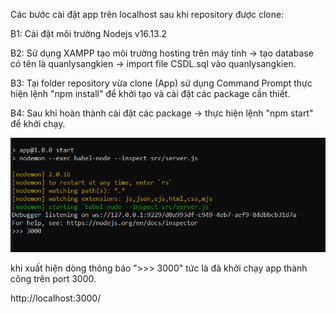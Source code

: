 Các bước cài đặt app trên localhost sau khi repository được clone:

B1: Cài đặt môi trường Nodejs v16.13.2

B2: Sử dụng XAMPP tạo môi trường hosting trên máy tính -> tạo database có tên là quanlysangkien -> import file CSDL.sql vào quanlysangkien.

B3: Tại folder repository vừa clone (App) sử dụng Command Prompt thực hiện lệnh "npm install" để khởi tạo và cài đặt các package cần thiết.

B4: Sau khi hoàn thành cài đặt các package -> thực hiện lệnh "npm start" để khởi chạy.

![run](src/public/image/runapp.PNG)

khi xuất hiện dòng thông báo ">>> 3000" tức là đã khởi chạy app thành công trên port 3000.

http://localhost:3000/
